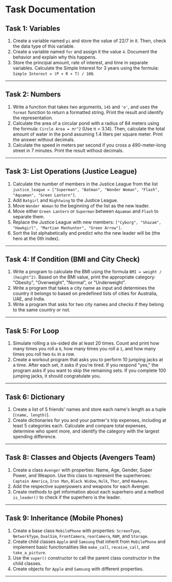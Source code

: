 # Task Documentation

## Task 1: Variables

1. Create a variable named `pi` and store the value of 22/7 in it. Then, check the data type of this variable.
2. Create a variable named `for` and assign it the value `4`. Document the behavior and explain why this happens.
3. Store the principal amount, rate of interest, and time in separate variables. Calculate the Simple Interest for 3 years using the formula: `Simple Interest = (P × R × T) / 100`.

---

## Task 2: Numbers

1. Write a function that takes two arguments, `145` and `'o'`, and uses the `format` function to return a formatted string. Print the result and identify the representation.
2. Calculate the area of a circular pond with a radius of 84 meters using the formula: `Circle Area = πr^2` (Use π = 3.14). Then, calculate the total amount of water in the pond assuming 1.4 liters per square meter. Print the answer without decimals.
3. Calculate the speed in meters per second if you cross a 490-meter-long street in 7 minutes. Print the result without decimals.

---

## Task 3: List Operations (Justice League)

1. Calculate the number of members in the Justice League from the list `justice_league = ["Superman", "Batman", "Wonder Woman", "Flash", "Aquaman", "Green Lantern"]`.
2. Add `Batgirl` and `Nightwing` to the Justice League.
3. Move `Wonder Woman` to the beginning of the list as the new leader.
4. Move either `Green Lantern` or `Superman` between `Aquaman` and `Flash` to separate them.
5. Replace the Justice League with new members: `["Cyborg", "Shazam", "Hawkgirl", "Martian Manhunter", "Green Arrow"]`.
6. Sort the list alphabetically and predict who the new leader will be (the hero at the 0th index).

---

## Task 4: If Condition (BMI and City Check)

1. Write a program to calculate the BMI using the formula `BMI = weight / (height^2)`. Based on the BMI value, print the appropriate category: "Obesity", "Overweight", "Normal", or "Underweight".
2. Write a program that takes a city name as input and determines the country it belongs to based on predefined lists of cities for Australia, UAE, and India.
3. Write a program that asks for two city names and checks if they belong to the same country or not.

---

## Task 5: For Loop

1. Simulate rolling a six-sided die at least 20 times. Count and print how many times you roll a `6`, how many times you roll a `1`, and how many times you roll two `6s` in a row.
2. Create a workout program that asks you to perform 10 jumping jacks at a time. After each set, it asks if you're tired. If you respond "yes," the program asks if you want to skip the remaining sets. If you complete 100 jumping jacks, it should congratulate you.

---

## Task 6: Dictionary

1. Create a list of 5 friends' names and store each name's length as a tuple (`(name, length)`).
2. Create dictionaries for you and your partner's trip expenses, including at least 5 categories each. Calculate and compare total expenses, determine who spent more, and identify the category with the largest spending difference.

---

## Task 8: Classes and Objects (Avengers Team)

1. Create a class `Avenger` with properties: Name, Age, Gender, Super Power, and Weapon. Use this class to represent the superheroes: `Captain America`, `Iron Man`, `Black Widow`, `Hulk`, `Thor`, and `Hawkeye`.
2. Add the respective superpowers and weapons for each Avenger.
3. Create methods to get information about each superhero and a method `is_leader()` to check if the superhero is the leader.

---

## Task 9: Inheritance (Mobile Phones)

1. Create a base class `MobilePhone` with properties: `ScreenType`, `NetworkType`, `DualSim`, `FrontCamera`, `rearCamera`, `RAM`, and `Storage`.
2. Create child classes `Apple` and `Samsung` that inherit from `MobilePhone` and implement basic functionalities like `make_call`, `receive_call`, and `take_a_picture`.
3. Use the `super()` constructor to call the parent class constructor in the child classes.
4. Create objects for `Apple` and `Samsung` with different properties.

---
